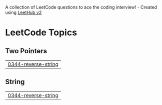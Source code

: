A collection of LeetCode questions to ace the coding interview! - Created using [LeetHub v2](https://github.com/arunbhardwaj/LeetHub-2.0)
<!---LeetCode Topics Start-->
# LeetCode Topics
## Two Pointers
|  |
| ------- |
| [0344-reverse-string](https://github.com/Mansiiiiiiiiiiiiiiiii/LeetCode/tree/master/0344-reverse-string) |
## String
|  |
| ------- |
| [0344-reverse-string](https://github.com/Mansiiiiiiiiiiiiiiiii/LeetCode/tree/master/0344-reverse-string) |
<!---LeetCode Topics End-->